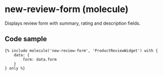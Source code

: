 # new-review-form (molecule)

Displays review form with summary, rating and description fields.

## Code sample

```
{% include molecule('new-review-form', 'ProductReviewWidget') with {
    data: {
        form: data.form
    }
} only %}
```

